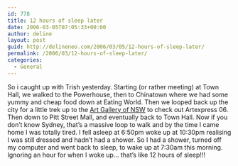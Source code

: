 ```yaml
---
id: 778
title: 12 hours of sleep later
date: 2006-03-05T07:05:33+00:00
author: deline
layout: post
guid: http://delineneo.com/2006/03/05/12-hours-of-sleep-later/
permalink: /2006/03/12-hours-of-sleep-later/
categories:
  - General
---
```

So i caught up with Trish yesterday. Starting (or rather meeting) at Town Hall, we walked to the Powerhouse, then to Chinatown where we had some yummy and cheap food down at Eating World. Then we looped back up the city for a little trek up to the [Art Gallery of NSW](http://www.artgallery.nsw.gov.au) to check out Artexpress 06. Then down to Pitt Street Mall, and eventually back to Town Hall. Now if you don&#8217;t know Sydney, that&#8217;s a massive loop to walk and by the time I came home I was totally tired. I fell asleep at 6:50pm woke up at 10:30pm realising I was still dressed and hadn&#8217;t had a shower. So I had a shower, turned off my computer and went back to sleep, to wake up at 7:30am this morning. Ignoring an hour for when I woke up&#8230; that&#8217;s like 12 hours of sleep!!!